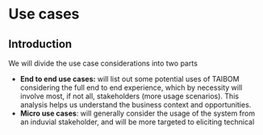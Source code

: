 # Use cases
## Introduction


We will divide the use case considerations into two parts



* **End to end use cases:** will list out some potential uses of TAIBOM considering the full end to end experience, which by necessity will involve most, if not all, stakeholders (more usage scenarios). This analysis helps us understand the business context and opportunities. 
* **Micro use cases**: will generally consider the usage of the system from an induvial stakeholder, and will be more targeted to eliciting technical 